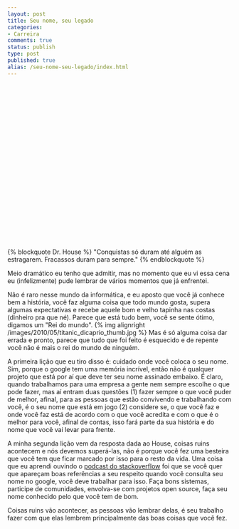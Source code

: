 ```yaml
---
layout: post
title: Seu nome, seu legado
categories:
- Carreira
comments: true
status: publish
type: post
published: true
alias: /seu-nome-seu-legado/index.html
---
```

<div class="aligncenter" id="scid:5737277B-5D6D-4f48-ABFC-DD9C333F4C5D:1caa83e9-6b23-4669-9313-b67633b66df4" style="margin: 0px; padding: 0px; display: inline; float: none;">
<div><object height="355" width="425">
<param value="http://www.youtube.com/v/26DTsHQ42SM&hl=en" name="movie" /><embed height="355" width="425" type="application/x-shockwave-flash" src="http://www.youtube.com/v/26DTsHQ42SM&hl=en" /></object></div>
</div>

{% blockquote Dr. House %}
"Conquistas só duram até alguém as estragarem. Fracassos duram para sempre."
{% endblockquote %}

<p align="left">Meio dramático eu tenho que admitir, mas no momento que eu vi essa cena eu (infelizmente) pude lembrar de vários momentos que já enfrentei.</p>
<p align="left">Não é raro nesse mundo da informática, e eu aposto que você já conhece bem a história, você faz alguma coisa que todo mundo gosta, supera algumas expectativas e recebe aquele bom e velho tapinha nas costas (dinheiro pra que né). Parece que está tudo bem, você se sente ótimo, digamos um "Rei do mundo". {% img alignright /images/2010/05/titanic_dicaprio_thumb.jpg %} Mas é só alguma coisa dar errada e pronto, parece que tudo que foi feito é esquecido e de repente você não é mais o rei do mundo de ninguém.   </p>
<p>A primeira lição que eu tiro disso é: cuidado onde você coloca o seu nome. Sim, porque o google tem uma memória incrível, então não é qualquer projeto que está por aí que deve ter seu nome assinado embaixo. É claro, quando trabalhamos para uma empresa a gente nem sempre escolhe o que pode fazer, mas aí entram duas questões (1) fazer sempre o que você puder de melhor, afinal, para as pessoas que estão convivendo e trabalhando com você, é o seu nome que está em jogo (2) considere se, o que você faz e onde você faz está de acordo com o que você acredita e com o que é o melhor para você, afinal de contas, isso fará parte da sua história e do nome que você vai levar para frente.</p>
<p>A minha segunda lição vem da resposta dada ao House, coisas ruins acontecem e nós devemos superá-las, não é porque você fez uma besteira que você tem que ficar marcado por isso para o resto da vida. Uma coisa que eu aprendi ouvindo o <a target="_blank" href="http://blog.stackoverflow.com/category/podcasts/">podcast do stackoverflow</a> foi que se você quer que apareçam boas referências a seu respeito quando você consulta seu nome no google, você deve trabalhar para isso. Faça bons sistemas, participe de comunidades, envolva-se com projetos open source, faça seu nome conhecido pelo que você tem de bom.</p>
<p>Coisas ruins vão acontecer, as pessoas vão lembrar delas, é seu trabalho fazer com que elas lembrem principalmente das boas coisas que você fez.</p>
